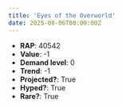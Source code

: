 ```yaml
---
title: 'Eyes of the Overworld'
date: 2025-08-06T00:00:00Z
---
```

- **RAP**: 40542
- **Value**: -1
- **Demand level**: 0
- **Trend**: -1
- **Projected?**: True
- **Hyped?**: True
- **Rare?**: True
